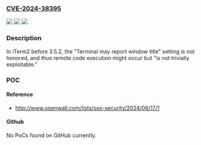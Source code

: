 ### [CVE-2024-38395](https://cve.mitre.org/cgi-bin/cvename.cgi?name=CVE-2024-38395)
![](https://img.shields.io/static/v1?label=Product&message=n%2Fa&color=blue)
![](https://img.shields.io/static/v1?label=Version&message=n%2Fa&color=blue)
![](https://img.shields.io/static/v1?label=Vulnerability&message=n%2Fa&color=brighgreen)

### Description

In iTerm2 before 3.5.2, the "Terminal may report window title" setting is not honored, and thus remote code execution might occur but "is not trivially exploitable."

### POC

#### Reference
- http://www.openwall.com/lists/oss-security/2024/06/17/1

#### Github
No PoCs found on GitHub currently.

